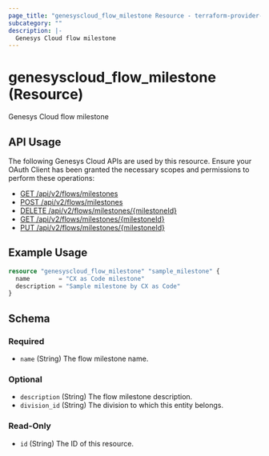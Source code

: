 ```yaml
---
page_title: "genesyscloud_flow_milestone Resource - terraform-provider-genesyscloud"
subcategory: ""
description: |-
  Genesys Cloud flow milestone
---
```

# genesyscloud_flow_milestone (Resource)

Genesys Cloud flow milestone

## API Usage
The following Genesys Cloud APIs are used by this resource. Ensure your OAuth Client has been granted the necessary scopes and permissions to perform these operations:

* [GET /api/v2/flows/milestones](https://developer.genesys.cloud/routing/architect/#get-api-v2-flows-milestones)
* [POST /api/v2/flows/milestones](https://developer.genesys.cloud/routing/architect/#post-api-v2-flows-milestones)
* [DELETE /api/v2/flows/milestones/{milestoneId}](https://developer.genesys.cloud/routing/architect/#delete-api-v2-flows-milestones--milestoneId-)
* [GET /api/v2/flows/milestones/{milestoneId}](https://developer.genesys.cloud/routing/architect/#get-api-v2-flows-milestones--milestoneId-)
* [PUT /api/v2/flows/milestones/{milestoneId}](https://developer.genesys.cloud/routing/architect/#put-api-v2-flows-milestones--milestoneId-)

## Example Usage

```terraform
resource "genesyscloud_flow_milestone" "sample_milestone" {
  name        = "CX as Code milestone"
  description = "Sample milestone by CX as Code"
}
```

<!-- schema generated by tfplugindocs -->
## Schema

### Required

- `name` (String) The flow milestone name.

### Optional

- `description` (String) The flow milestone description.
- `division_id` (String) The division to which this entity belongs.

### Read-Only

- `id` (String) The ID of this resource.

